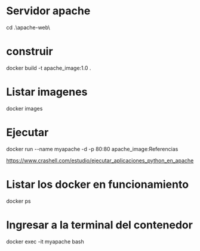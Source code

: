 # Servidor apache

cd .\apache-web\

# construir

docker build -t apache_image:1.0 .

# Listar imagenes

docker images

# Ejecutar

docker run --name myapache -d -p 80:80 apache_image:Referencias

https://www.crashell.com/estudio/ejecutar_aplicaciones_python_en_apache

# Listar los docker en funcionamiento

docker ps

# Ingresar a la terminal del contenedor

docker exec -it myapache bash

